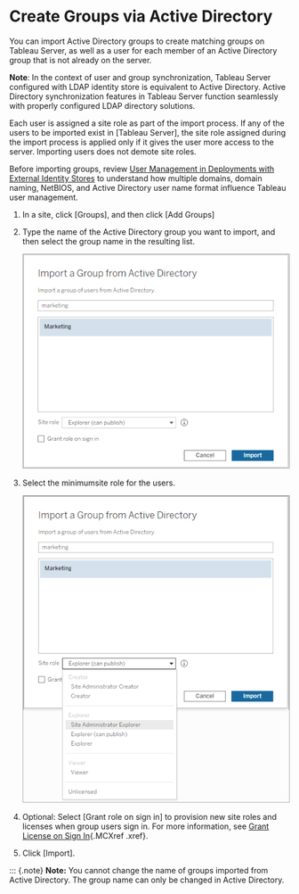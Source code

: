 

Create Groups via Active Directory
==================================
You can import Active Directory groups to create matching groups on
Tableau Server, as well as a user for each member of an Active Directory
group that is not already on the server.

**Note**: In the context of user and group synchronization, Tableau
Server configured with LDAP identity store is equivalent to Active
Directory. Active Directory synchronization features in Tableau Server
function seamlessly with properly configured LDAP directory solutions.

Each user is assigned a site role as part of the import process. If any
of the users to be imported exist in [Tableau
Server], the site role assigned during the import
process is applied only if it gives the user more access to the server.
Importing users does not demote site roles.

Before importing groups, review [User Management in Deployments with
External Identity
Stores](https://help.tableau.com/current/server/en-us/users_manage_ad.htm) to understand how multiple domains, domain naming, NetBIOS, and
Active Directory user name format influence Tableau user management.

1.  In a site, click [Groups], and then click [Add
    Groups]

2.  Type the name of the Active Directory group you want to import, and
    then select the group name in the resulting list.

    ![](./images/import_AD_group1.png)

3.  Select the minimumsite role for the users.

    ![](./images/import_AD_group2.png)

4.  Optional: Select [Grant role on sign in] to provision
    new site roles and licenses when group users sign in. For more
    information, see [Grant License on Sign
    In](https://help.tableau.com/current/server/en-us/grant_role.htm){.MCXref
    .xref}.

5.  Click [Import].

::: {.note}
**Note:** You cannot change the name of groups imported from Active
Directory. The group name can only be changed in Active Directory.
